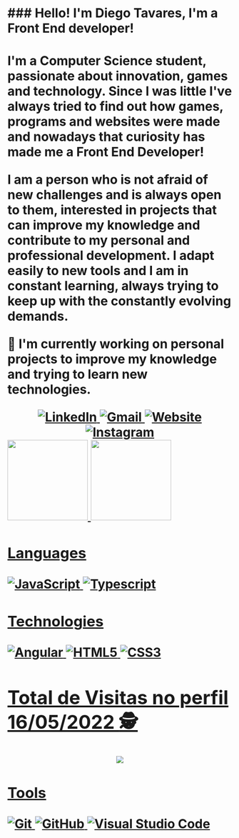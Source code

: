 <h1>### Hello! I'm Diego Tavares, I'm a Front End developer!<h1/>

 I'm a Computer Science student, passionate about innovation, games and technology. Since I was little I've always tried to find out how games, programs and websites were made and nowadays that curiosity has made me a Front End Developer!

 I am a person who is not afraid of new challenges and is always open to them, interested in projects that can improve my knowledge and contribute to my personal and professional development. I adapt easily to new tools and I am in constant learning, always trying to keep up with the constantly evolving demands.

🌱 I'm currently working on personal projects to improve my knowledge and trying to learn new technologies.

<div align="center">
  <a href='[https://linkedin.com/in/ruanportella](https://www.linkedin.com/in/diego-tavares-09227518b/)'>
  <img src='https://img.shields.io/badge/-LinkedIn-%230077B5?style=for-the-badge&logo=linkedin&logoColor=white' alt='LinkedIn'/>
  </a>
  <a href='[mailto:diegomelo437@gmail.com](https://www.instagram.com/diego.tavares.m/)'>
  <img src='https://img.shields.io/badge/-Gmail-%23333?style=for-the-badge&logo=gmail&logoColor=white' alt='Gmail'/>
  </a>
  <a href='https://diegotavares.dev'>
    <img src='https://img.shields.io/badge/website-000000?style=for-the-badge&logo=About.me&logoColor=white' alt='Website'>
  </a>
  <a href='https://www.instagram.com/diego.tavares.m/'>
    <img src='https://img.shields.io/badge/Instagram-E4405F?style=for-the-badge&logo=instagram&logoColor=white' alt='Instagram'>
  </a>
</div>

<div>
  <a href="https://github.com/CodaxiKing">
  <img height="180em" src="https://github-readme-stats.vercel.app/api?username=CodaxiKing&show_icons=true&theme=blue-green&include_all_commits=true&count_private=true"/>
  <img height="180em" src="https://github-readme-stats.vercel.app/api/top-langs/?username=CodaxiKing&layout=compact&langs_count=7&theme=blue-green"/>
</div>

### Languages

![JavaScript](https://img.shields.io/badge/-JavaScript-000?&logo=JavaScript)
![Typescript](https://img.shields.io/badge/-Typescript-000?&logo=Typescript)

### Technologies

![Angular](https://img.shields.io/badge/-Angular-000?&logo=Angular)
![HTML5](https://img.shields.io/badge/-HTML5-000?&logo=HTML5)
![CSS3](https://img.shields.io/badge/-CSS3-000?&logo=CSS3&logoColor=1572B6)

## Total de Visitas no perfil 16/05/2022 :detective: <br>
 <p align="center"> 
   <img alingn="center" src="https://profile-counter.glitch.me/CodaxiKing/count.svg" />
 </p>


### Tools

![Git](https://img.shields.io/badge/-Git-000?style=flat&logo=git)
![GitHub](https://img.shields.io/badge/-GitHub-000?style=flat&logo=github)
![Visual Studio Code](https://img.shields.io/badge/-Visual%20Studio%20Code-000?style=flat&logo=visual-studio-code&logoColor=007ACC)

